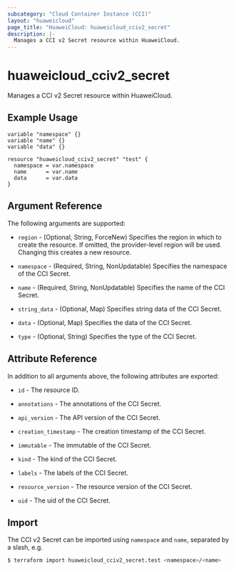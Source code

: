 ```yaml
---
subcategory: "Cloud Container Instance (CCI)"
layout: "huaweicloud"
page_title: "HuaweiCloud: huaweicloud_cciv2_secret"
description: |-
  Manages a CCI v2 Secret resource within HuaweiCloud.
---
```


# huaweicloud_cciv2_secret

Manages a CCI v2 Secret resource within HuaweiCloud.

## Example Usage

```hcl
variable "namespace" {}
variable "name" {}
variable "data" {}

resource "huaweicloud_cciv2_secret" "test" {
  namespace = var.namespace
  name      = var.name
  data      = var.data
}
```

## Argument Reference

The following arguments are supported:

* `region` - (Optional, String, ForceNew) Specifies the region in which to create the resource.
  If omitted, the provider-level region will be used.
  Changing this creates a new resource.

* `namespace` - (Required, String, NonUpdatable) Specifies the namespace of the CCI Secret.

* `name` - (Required, String, NonUpdatable) Specifies the name of the CCI Secret.

* `string_data` - (Optional, Map) Specifies string data of the CCI Secret.

* `data` - (Optional, Map) Specifies the data of the CCI Secret.

* `type` - (Optional, String) Specifies the type of the CCI Secret.

## Attribute Reference

In addition to all arguments above, the following attributes are exported:

* `id` - The resource ID.

* `annotations` - The annotations of the CCI Secret.

* `api_version` - The API version of the CCI Secret.

* `creation_timestamp` - The creation timestamp of the CCI Secret.

* `immutable` - The immutable of the CCI Secret.

* `kind` - The kind of the CCI Secret.

* `labels` - The labels of the CCI Secret.

* `resource_version` - The resource version of the CCI Secret.

* `uid` - The uid of the CCI Secret.

## Import

The CCI v2 Secret can be imported using `namespace` and `name`, separated by a slash, e.g.

```bash
$ terraform import huaweicloud_cciv2_secret.test <namespace>/<name>
```
